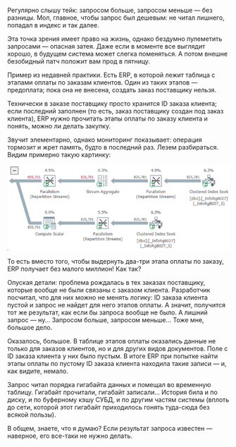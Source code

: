 ﻿Регулярно слышу тейк: запросом больше, запросом меньше — без разницы. Мол, главное, чтобы запрос был дешевым: не читал лишнего, попадал в индекс и так далее.

Эта точка зрения имеет право на жизнь, однако бездумно пулеметить запросами — опасная затея. Даже если в моменте все выглядит хорошо, в будущем система может слегка поменяться. А потом внешне безобидный патч положит вам прод в пятницу.

Пример из недавней практики. Есть ERP, в которой лежит таблица с этапами оплаты по заказам клиентов. Один из таких этапов — предоплата; пока она не внесена, создать заказ поставщику нельзя. 

Технически в заказе поставщику просто хранится ID заказа клиента; если последний заполнен (то есть, заказ поставщику создан под заказ клиента), ERP нужно прочитать этапы оплаты по заказу клиента и понять, можно ли делать закупку. 

Звучит элементарно, однако мониторинг показывает: операция тормозит и жрет память, будто в последний раз. Лезем разбираться. Видим примерно такую картинку:

![825701 записей](payment-terms.png)

То есть вместо того, чтобы выдернуть два-три этапа оплаты по заказу, ERP получает без малого миллион! Как так? 

Опуская детали: проблема рождалась в тех заказах поставщику, которые вообще не были связаны с заказом клиента. Разработчик посчитал, что для них можно не менять логику: ID заказа клиента пустой и запрос не найдет для него этапов оплаты. А значит, получится тот же результат, как если бы запроса вообще не было. А лишний запрос — ну... Запросом больше, запросом меньше... Тоже мне, большое дело.

Оказалось, большое. В таблице этапов оплаты оказались данные не только для заказов клиентов, но и для других видов документов. Поле с ID заказа клиента у них было пустым. В итоге ERP при попытке найти этапы оплаты по пустому ID заказа клиента находила такие записи — и, как видите, немало.

Запрос читал порядка гигабайта данных и помещал во временную таблицу. Гигабайт прочитали, гигабайт записали... История била и по диску, и по буферному кэшу СУБД, и по другим частям системы (вплоть до сети, которой этот гигабайт приходилось гонять туда-сюда без всякой пользы).

В общем, знаете, что я думаю? Если результат запроса известен — наверное, его все-таки не нужно делать.